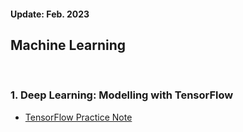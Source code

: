 <h4>Update:  Feb. 2023</h4>

<h2>Machine Learning</h2>

<br/><h3>1. Deep Learning: Modelling with TensorFlow</h3>

-   [TensorFlow Practice Note](TensorFlowPractice.md)

